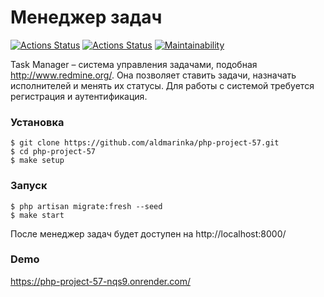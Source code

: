 # Менеджер задач

[![Actions Status](https://github.com/aldmarinka/php-project-57/actions/workflows/hexlet-check.yml/badge.svg)](https://github.com/aldmarinka/php-project-57/actions)
[![Actions Status](https://github.com/aldmarinka/php-project-57/actions/workflows/php.yml/badge.svg)](https://github.com/aldmarinka/php-project-57/actions)
[![Maintainability](https://api.codeclimate.com/v1/badges/b8a11545e4fc41d65433/maintainability)](https://codeclimate.com/github/aldmarinka/php-project-9/maintainability)

Task Manager – система управления задачами, подобная http://www.redmine.org/. Она позволяет ставить задачи, назначать исполнителей и менять их статусы. Для работы с системой требуется регистрация и аутентификация.

### Установка
```
$ git clone https://github.com/aldmarinka/php-project-57.git
$ cd php-project-57
$ make setup
```

### Запуск
```
$ php artisan migrate:fresh --seed
$ make start
```

После менеджер задач будет доступен на http://localhost:8000/

### Demo
https://php-project-57-nqs9.onrender.com/